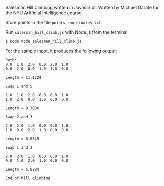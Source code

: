 Salesman Hill Climbing written in Javascript.
Written by Michael Garate for the NYU Artificial Intelligence course.

Store points in the file ```points_coordinates.txt```.

Run ```salesman_hill_climb.js``` with Node.js from the terminal

```sh
$ node node salesman_hill_climb.js
```

For the sample input, it produces the following output:

```
Path:
0.0  1.0  2.0  0.0  2.0  1.0  
0.0  2.0  0.0  1.0  1.0  0.0  

Length = 11.1224

Swap 1 and 5

2.0  1.0  2.0  0.0  0.0  1.0  
1.0  2.0  0.0  1.0  0.0  0.0  

Length = 9.3006

Swap 2 and 3

2.0  2.0  1.0  0.0  0.0  1.0  
1.0  0.0  2.0  1.0  0.0  0.0  

Length = 8.0645

Swap 1 and 2

2.0  2.0  1.0  0.0  0.0  1.0  
0.0  1.0  2.0  1.0  0.0  0.0  

Length = 6.8284

End of hill climbing
```
